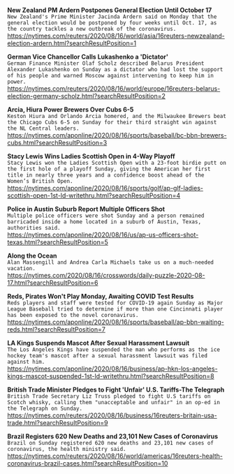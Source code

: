 **New Zealand PM Ardern Postpones General Election Until October 17**\
`New Zealand's Prime Minister Jacinda Ardern said on Monday that the general election would be postponed by four weeks until Oct. 17, as the country tackles a new outbreak of the coronavirus.`\
https://nytimes.com/reuters/2020/08/16/world/asia/16reuters-newzealand-election-ardern.html?searchResultPosition=1

**German Vice Chancellor Calls Lukashenko a 'Dictator'**\
`German Finance Minister Olaf Scholz described Belarus President Alexander Lukashenko on Sunday as a dictator who had lost the support of his people and warned Moscow against intervening to keep him in power.`\
https://nytimes.com/reuters/2020/08/16/world/europe/16reuters-belarus-election-germany-scholz.html?searchResultPosition=2

**Arcia, Hiura Power Brewers Over Cubs 6-5**\
`Keston Hiura and Orlando Arcia homered, and the Milwaukee Brewers beat the Chicago Cubs 6-5 on Sunday for their third straight win against the NL Central leaders.`\
https://nytimes.com/aponline/2020/08/16/sports/baseball/bc-bbn-brewers-cubs.html?searchResultPosition=3

**Stacy Lewis Wins Ladies Scottish Open in 4-Way Playoff**\
`Stacy Lewis won the Ladies Scottish Open with a 23-foot birdie putt on the first hole of a playoff Sunday, giving the American her first title in nearly three years and a confidence boost ahead of the Women’s British Open.`\
https://nytimes.com/aponline/2020/08/16/sports/golf/ap-glf-ladies-scottish-open-1st-ld-writethru.html?searchResultPosition=4

**Police in Austin Suburb Report Multiple Officers Shot**\
`Multiple police officers were shot Sunday and a person remained barricaded inside a home located in a suburb of Austin, Texas, authorities said.`\
https://nytimes.com/aponline/2020/08/16/us/ap-us-officers-shot-texas.html?searchResultPosition=5

**Along the Ocean**\
`Alan Massengill and Andrea Carla Michaels take us on a much-needed vacation.`\
https://nytimes.com/2020/08/16/crosswords/daily-puzzle-2020-08-17.html?searchResultPosition=6

**Reds, Pirates Won't Play Monday, Awaiting COVID Test Results**\
`Reds players and staff were tested for COVID-19 again Sunday as Major League Baseball tried to determine if more than one Cincinnati player has been exposed to the novel coronavirus.`\
https://nytimes.com/aponline/2020/08/16/sports/baseball/ap-bbn-waiting-reds.html?searchResultPosition=7

**LA Kings Suspends Mascot After Sexual Harassment Lawsuit**\
`The Los Angeles Kings have suspended the man who performs as the ice hockey team's mascot after a sexual harassment lawsuit was filed against him. `\
https://nytimes.com/aponline/2020/08/16/business/ap-hkn-los-angeles-kings-mascot-suspended-1st-ld-writethru.html?searchResultPosition=8

**British Trade Minister Pledges to Fight 'Unfair' U.S. Tariffs-The Telegraph**\
`British Trade Secretary Liz Truss pledged to fight U.S tariffs on Scotch whisky, calling them "unacceptable and unfair" in an op-ed in the Telegraph on Sunday. `\
https://nytimes.com/reuters/2020/08/16/business/16reuters-britain-usa-trade.html?searchResultPosition=9

**Brazil Registers 620 New Deaths and 23,101 New Cases of Coronavirus**\
`Brazil on Sunday registered 620 new deaths and 23,101 new cases of coronavirus, the health ministry said. `\
https://nytimes.com/reuters/2020/08/16/world/americas/16reuters-health-coronavirus-brazil-cases.html?searchResultPosition=10

